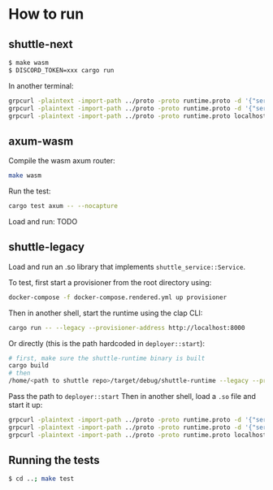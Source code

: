 # How to run

## shuttle-next
```bash
$ make wasm
$ DISCORD_TOKEN=xxx cargo run
```

In another terminal:

``` bash
grpcurl -plaintext -import-path ../proto -proto runtime.proto -d '{"service_name": "Tonic", "path": "runtime/bot.wasm"}' localhost:8000 runtime.Runtime/Load
grpcurl -plaintext -import-path ../proto -proto runtime.proto -d '{"service_name": "Tonic"}' localhost:8000 runtime.Runtime/Start
grpcurl -plaintext -import-path ../proto -proto runtime.proto localhost:8000 runtime.Runtime/SubscribeLogs
```

## axum-wasm

Compile the wasm axum router:

```bash
make wasm
```

Run the test:

```bash
cargo test axum -- --nocapture
```

Load and run:
TODO

## shuttle-legacy

Load and run an .so library that implements `shuttle_service::Service`. 

To test, first start a provisioner from the root directory using:

```bash
docker-compose -f docker-compose.rendered.yml up provisioner
```

Then in another shell, start the runtime using the clap CLI:

```bash
cargo run -- --legacy --provisioner-address http://localhost:8000
```

Or directly (this is the path hardcoded in `deployer::start`):
```bash
# first, make sure the shuttle-runtime binary is built
cargo build
# then
/home/<path to shuttle repo>/target/debug/shuttle-runtime --legacy --provisioner-address http://localhost:8000
```

Pass the path to `deployer::start`
Then in another shell, load a `.so` file and start it up:

``` bash
grpcurl -plaintext -import-path ../proto -proto runtime.proto -d '{"service_name": "Tonic", "path": "examples/rocket/hello-world/target/debug/libhello_world.so"}' localhost:8000 runtime.Runtime/Load
grpcurl -plaintext -import-path ../proto -proto runtime.proto -d '{"service_name": "Tonic"}' localhost:8000 runtime.Runtime/Start
grpcurl -plaintext -import-path ../proto -proto runtime.proto localhost:8000 runtime.Runtime/SubscribeLogs
```

## Running the tests
```bash
$ cd ..; make test
```
